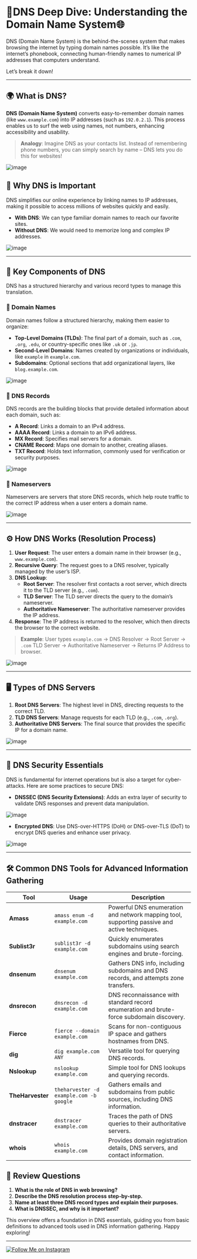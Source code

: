 # 🧠DNS Deep Dive: Understanding the Domain Name System🌐




DNS (Domain Name System) is the behind-the-scenes system that makes browsing the internet by typing domain names possible. It’s like the internet’s phonebook, connecting human-friendly names to numerical IP addresses that computers understand.


Let’s break it down!

---

## 🌍 What is DNS?

**DNS (Domain Name System)** converts easy-to-remember domain names (like `www.example.com`) into IP addresses (such as `192.0.2.1`). This process enables us to surf the web using names, not numbers, enhancing accessibility and usability.

> **Analogy**: Imagine DNS as your contacts list. Instead of remembering phone numbers, you can simply search by name – DNS lets you do this for websites!


![image](https://github.com/user-attachments/assets/ba7b418c-777d-41d3-82ba-ad9793ca2e08)




## 🚀 Why DNS is Important

DNS simplifies our online experience by linking names to IP addresses, making it possible to access millions of websites quickly and easily.

- **With DNS**: We can type familiar domain names to reach our favorite sites.
- **Without DNS**: We would need to memorize long and complex IP addresses.


![image](https://github.com/user-attachments/assets/9fd4ad15-adad-430e-b69c-6ba3d389fb04)


---

## 🧩 Key Components of DNS

DNS has a structured hierarchy and various record types to manage this translation.

### 📌 Domain Names
Domain names follow a structured hierarchy, making them easier to organize:

- **Top-Level Domains (TLDs)**: The final part of a domain, such as `.com`, `.org`, `.edu`, or country-specific ones like `.uk` or `.jp`.
- **Second-Level Domains**: Names created by organizations or individuals, like `example` in `example.com`.
- **Subdomains**: Optional sections that add organizational layers, like `blog.example.com`.

![image](https://github.com/user-attachments/assets/9133a2a3-6300-4a38-a294-82c9f988f00b)



### 📌 DNS Records
DNS records are the building blocks that provide detailed information about each domain, such as:

- **A Record**: Links a domain to an IPv4 address.
- **AAAA Record**: Links a domain to an IPv6 address.
- **MX Record**: Specifies mail servers for a domain.
- **CNAME Record**: Maps one domain to another, creating aliases.
- **TXT Record**: Holds text information, commonly used for verification or security purposes.



![image](https://github.com/user-attachments/assets/81ebd234-a867-45cd-9db9-2c536e0b7ff6)


### 📌 Nameservers
Nameservers are servers that store DNS records, which help route traffic to the correct IP address when a user enters a domain name.


![image](https://github.com/user-attachments/assets/46ce5839-7f31-4e78-8b61-f819b2c6dd88)


---

## ⚙️ How DNS Works (Resolution Process)

1. **User Request**: The user enters a domain name in their browser (e.g., `www.example.com`).
2. **Recursive Query**: The request goes to a DNS resolver, typically managed by the user’s ISP.
3. **DNS Lookup**:
   - **Root Server**: The resolver first contacts a root server, which directs it to the TLD server (e.g., `.com`).
   - **TLD Server**: The TLD server directs the query to the domain’s nameserver.
   - **Authoritative Nameserver**: The authoritative nameserver provides the IP address.
4. **Response**: The IP address is returned to the resolver, which then directs the browser to the correct website.

> **Example**: User types `example.com` → DNS Resolver → Root Server → `.com` TLD Server → Authoritative Nameserver → Returns IP Address to browser.



![image](https://github.com/user-attachments/assets/2e038eb4-ed51-47e6-a1ab-8b922fc26700)

---

## 🖥 Types of DNS Servers

1. **Root DNS Servers**: The highest level in DNS, directing requests to the correct TLD.
2. **TLD DNS Servers**: Manage requests for each TLD (e.g., `.com`, `.org`).
3. **Authoritative DNS Servers**: The final source that provides the specific IP for a domain name.

![image](https://github.com/user-attachments/assets/1f10ef19-aa71-4b90-b814-e8f686a3a2c9)

---

## 🔐 DNS Security Essentials

DNS is fundamental for internet operations but is also a target for cyber-attacks. Here are some practices to secure DNS:

- **DNSSEC (DNS Security Extensions)**: Adds an extra layer of security to validate DNS responses and prevent data manipulation.


![image](https://github.com/user-attachments/assets/83b8c70d-ed3d-4c43-8ab2-90d667b3ae57)



- **Encrypted DNS**: Use DNS-over-HTTPS (DoH) or DNS-over-TLS (DoT) to encrypt DNS queries and enhance user privacy.

![image](https://github.com/user-attachments/assets/59631982-103c-4b23-a92a-519a0e9a7387)


---
## 🛠 Common DNS Tools for Advanced Information Gathering
| Tool          | Usage                         | Description                                                |
|---------------|-------------------------------|------------------------------------------------------------|
| **Amass**     | `amass enum -d example.com`   | Powerful DNS enumeration and network mapping tool, supporting passive and active techniques. |
| **Sublist3r** | `sublist3r -d example.com`    | Quickly enumerates subdomains using search engines and brute-forcing. |
| **dnsenum**   | `dnsenum example.com`         | Gathers DNS info, including subdomains and DNS records, and attempts zone transfers. |
| **dnsrecon**  | `dnsrecon -d example.com`     | DNS reconnaissance with standard record enumeration and brute-force subdomain discovery. |
| **Fierce**    | `fierce --domain example.com` | Scans for non-contiguous IP space and gathers hostnames from DNS. |
| **dig**       | `dig example.com ANY`         | Versatile tool for querying DNS records.                   |
| **Nslookup**  | `nslookup example.com`        | Simple tool for DNS lookups and querying records.          |
| **TheHarvester** | `theharvester -d example.com -b google` | Gathers emails and subdomains from public sources, including DNS information. |
| **dnstracer** | `dnstracer example.com`       | Traces the path of DNS queries to their authoritative servers. |
| **whois**     | `whois example.com`           | Provides domain registration details, DNS servers, and contact information. |



## 📝 Review Questions

1. **What is the role of DNS in web browsing?**
2. **Describe the DNS resolution process step-by-step.**
3. **Name at least three DNS record types and explain their purposes.**
4. **What is DNSSEC, and why is it important?**

This overview offers a foundation in DNS essentials, guiding you from basic definitions to advanced tools used in DNS information gathering. Happy exploring! 

--- 
[![Follow Me on Instagram](https://img.shields.io/badge/Follow_Me-Instagram-E4405F?style=for-the-badge&logo=instagram&logoColor=white)](https://www.instagram.com/davycipher?igsh=MTk1amN6aDFsZDZ5bA==)


